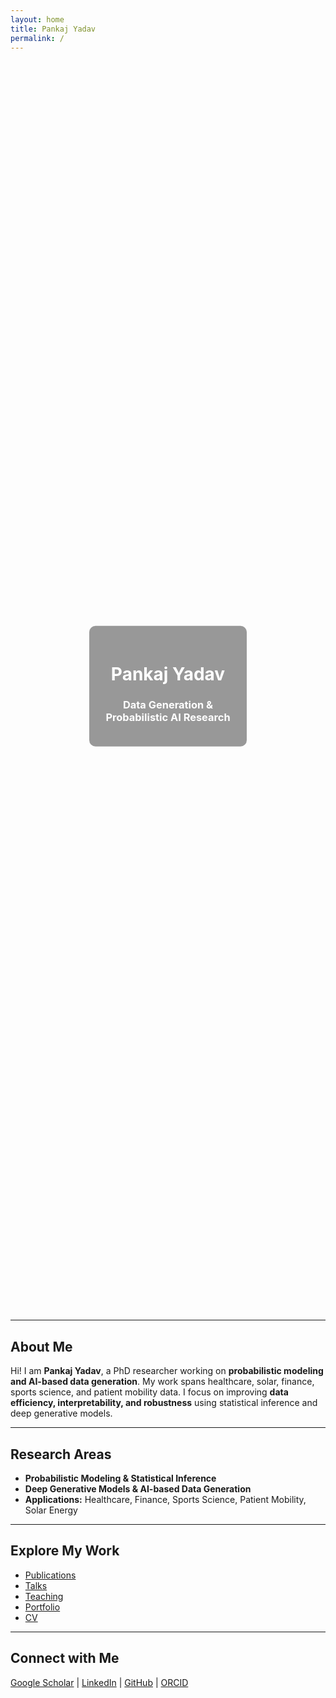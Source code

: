 ```yaml
---
layout: home
title: Pankaj Yadav
permalink: /
---
```


<!-- Hero Section -->
<div style="position: relative; width: 100%; height: 50vh; 
            background-image: url('images/healthcare.png'); 
            background-size: contain; 
            background-position: top center; 
            background-repeat: no-repeat;">
  <div style="position: absolute; top: 50%; left: 50%; transform: translate(-50%, -50%);
              color: white; text-align: center; background-color: rgba(0,0,0,0.4); 
              padding: 20px; border-radius: 10px;">
    <h1>Pankaj Yadav</h1>
    <h3>Data Generation & Probabilistic AI Research</h3>
  </div>
</div>


---

## About Me
Hi! I am **Pankaj Yadav**, a PhD researcher working on **probabilistic modeling and AI-based data generation**. My work spans healthcare, solar, finance, sports science, and patient mobility data. I focus on improving **data efficiency, interpretability, and robustness** using statistical inference and deep generative models.

---

## Research Areas
- **Probabilistic Modeling & Statistical Inference**
- **Deep Generative Models & AI-based Data Generation**
- **Applications:** Healthcare, Finance, Sports Science, Patient Mobility, Solar Energy



---

## Explore My Work
- [Publications](/publications)  
- [Talks](/talks)  
- [Teaching](/teaching)  
- [Portfolio](/portfolio)  
- [CV](/cv)

---

## Connect with Me
[Google Scholar](https://scholar.google.co.in/citations?hl=en&user=ejZNgHgAAAAJ) | 
[LinkedIn](https://www.linkedin.com/in/pankaj-yadav-867a40200/) | 
[GitHub](https://github.com/pankajyadav) | 
[ORCID](https://orcid.org/0009-0009-1437-5659?lang=en)
